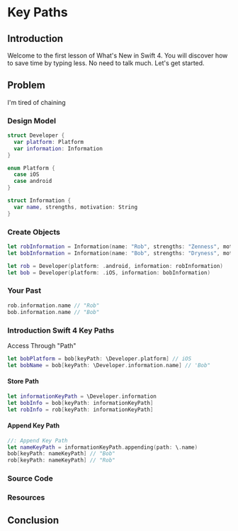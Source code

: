 # Key Paths
## Introduction
Welcome to the first lesson of What's New in Swift 4. You will discover how to save time by typing less. No need to talk much. Let's get started.

## Problem
I'm tired of chaining

### Design Model
```swift
struct Developer {
  var platform: Platform
  var information: Information
}

enum Platform {
  case iOS
  case android
}

struct Information {
  var name, strengths, motivation: String
}
```

### Create Objects
```swift
let robInformation = Information(name: "Rob", strengths: "Zenness", motivation: "Change the world")
let bobInformation = Information(name: "Bob", strengths: "Dryness", motivation: "None")

let rob = Developer(platform: .android, information: robInformation)
let bob = Developer(platform: .iOS, information: bobInformation)
```

### Your Past
```swift
rob.information.name // "Rob"
bob.information.name // "Bob"
```

### Introduction Swift 4 Key Paths

Access Through "Path"
```swift
let bobPlatform = bob[keyPath: \Developer.platform] // iOS
let bobName = bob[keyPath: \Developer.information.name] // 'Bob"
```

#### Store Path
```swift
let informationKeyPath = \Developer.information
let bobInfo = bob[keyPath: informationKeyPath]
let robInfo = rob[keyPath: informationKeyPath]
```

#### Append Key Path
```swift
//: Append Key Path
let nameKeyPath = informationKeyPath.appending(path: \.name)
bob[keyPath: nameKeyPath] // "Bob"
rob[keyPath: nameKeyPath] // "Rob"
```

### Source Code
### Resources
## Conclusion
